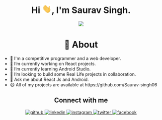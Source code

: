 <h1 align="center">Hi <img src="https://raw.githubusercontent.com/ABSphreak/ABSphreak/master/gifs/Hi.gif" width="30px">, I'm Saurav Singh.</h1>
<p align="center"> <img src="https://komarev.com/ghpvc/?username="Saurav-singh06" /> </p>
<h1 align="center">🧐 About</h1>
<ul>
  <li>🧑 I'm a competitive programmer and a web developer.</li>
<li>🔭 I’m currently working on React projects.</li>
<li>🌱 I’m currently learning Android Studio.</li>
<li>👯 I’m looking to build some Real Life projects in collaboration.</li>
<li>💬 Ask me about React Js and Android.</li>
<li>😄 All of my projects are available at https://github.com/Saurav-singh06</li>
  </ul>

<h2 align="center">Connect with me</h2>
<div align="center">
<a href="https://github.com/Saurav-singh06" target="_blank">
<img src=https://img.shields.io/badge/github-%2324292e.svg?&style=for-the-badge&logo=github&logoColor=white alt=github style="margin-bottom: 5px;" />
</a>
<a href="https://www.linkedin.com/in/saurav-singh-6bb8a31b2/" target="_blank">
<img src=https://img.shields.io/badge/linkedin-%231E77B5.svg?&style=for-the-badge&logo=linkedin&logoColor=white alt=linkedin style="margin-bottom: 5px;" />
</a>
<a href="https://www.instagram.com/saurav_singh_rathore_/" target="_blank">
<img src=https://img.shields.io/badge/instagram-%23000000.svg?&style=for-the-badge&logo=instagram&logoColor=white alt=instagram style="margin-bottom: 5px;" />
</a>
<a href="https://twitter.com/SauravRathore06" target="_blank">
<img src=https://img.shields.io/badge/twitter-%2300acee.svg?&style=for-the-badge&logo=twitter&logoColor=white alt=twitter style="margin-bottom: 5px;" />
</a>
<a href="https://www.facebook.com/profile.php?id=100007773371089" target="_blank">
 <img src=https://img.shields.io/badge/facebook-%232E87FB.svg?&style=for-the-badge&logo=facebook&logoColor=white alt=facebook style="margin-bottom: 5px;" />
</a>
</div> 

